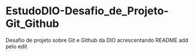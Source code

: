 # EstudoDIO-Desafio_de_Projeto-Git_Github
Desafio de projeto sobre Git e Github da DIO
acrescentando README add pelo edit
